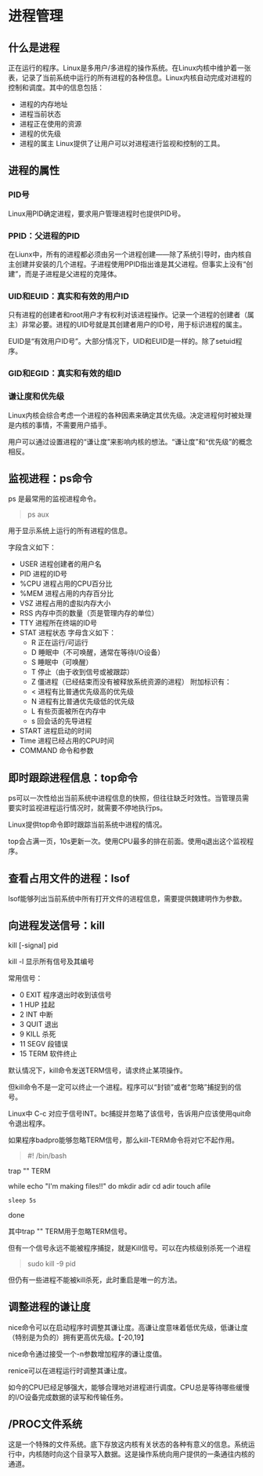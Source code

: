 # 进程管理
## 什么是进程
正在运行的程序。Linux是多用户/多进程的操作系统。在Linux内核中维护着一张表，记录了当前系统中运行的所有进程的各种信息。Linux内核自动完成对进程的控制和调度。其中的信息包括：
- 进程的内存地址
- 进程当前状态
- 进程正在使用的资源
- 进程的优先级
- 进程的属主
Linux提供了让用户可以对进程进行监视和控制的工具。

## 进程的属性

### PID号
Linux用PID确定进程，要求用户管理进程时也提供PID号。

### PPID：父进程的PID
在Liunx中，所有的进程都必须由另一个进程创建——除了系统引导时，由内核自主创建并安装的几个进程。子进程使用PPID指出谁是其父进程。但事实上没有“创建”，而是子进程是父进程的克隆体。

### UID和EUID：真实和有效的用户ID
只有进程的创建者和root用户才有权利对该进程操作。记录一个进程的创建者（属主）非常必要。进程的UID号就是其创建者用户的ID号，用于标识进程的属主。

EUID是“有效用户ID号”。大部分情况下，UID和EUID是一样的。除了setuid程序。

### GID和EGID：真实和有效的组ID

### 谦让度和优先级
Linux内核会综合考虑一个进程的各种因素来确定其优先级。决定进程何时被处理是内核的事情，不需要用户插手。

用户可以通过设置进程的“谦让度”来影响内核的想法。“谦让度”和“优先级”的概念相反。

## 监视进程：ps命令
ps 是最常用的监视进程命令。
>ps aux

用于显示系统上运行的所有进程的信息。

字段含义如下：
- USER 进程创建者的用户名
- PID 进程的ID号
- %CPU 进程占用的CPU百分比
- %MEM 进程占用的内存百分比
- VSZ 进程占用的虚拟内存大小
- RSS 内存中页的数量（页是管理内存的单位）
- TTY 进程所在终端的ID号
- STAT 进程状态
	字母含义如下：
	- R 正在运行/可运行
	- D 睡眠中（不可唤醒，通常在等待I/O设备）
	- S 睡眠中（可唤醒）
	- T 停止（由于收到信号或被跟踪）
	- Z 僵进程（已经结束而没有被释放系统资源的进程）
	附加标识有：
	- < 进程有比普通优先级高的优先级
	- N 进程有比普通优先级低的优先级
	- L 有些页面被所在内存中
	- s 回会话的先导进程
- START 进程启动的时间
- Time 进程已经占用的CPU时间
- COMMAND 命令和参数

## 即时跟踪进程信息：top命令
ps可以一次性给出当前系统中进程信息的快照，但往往缺乏时效性。当管理员需要实时监视进程运行情况时，就需要不停地执行ps。

Linux提供top命令即时跟踪当前系统中进程的情况。

top会占满一页，10s更新一次。使用CPU最多的排在前面。使用q退出这个监视程序。

## 查看占用文件的进程：lsof
lsof能够列出当前系统中所有打开文件的进程信息，需要提供魏建明作为参数。

## 向进程发送信号：kill
kill [-signal] pid

kill -l 显示所有信号及其编号

常用信号：
- 0 EXIT 程序退出时收到该信号
- 1 HUP 挂起
- 2 INT 中断
- 3 QUIT 退出
- 9 KILL 杀死
- 11 SEGV 段错误
- 15 TERM 软件终止

默认情况下，kill命令发送TERM信号，请求终止某项操作。

但kill命令不是一定可以终止一个进程。程序可以“封锁”或者“忽略”捕捉到的信号。

Linux中 C-c 对应于信号INT。bc捕捉并忽略了该信号，告诉用户应该使用quit命令退出程序。

如果程序badpro能够忽略TERM信号，那么kill-TERM命令将对它不起作用。
>#! /bin/bash

trap "" TERM

while echo "I'm making files!!"
do
	mkdir adir
	cd adir
	touch afile

	sleep 5s
done

其中trap "" TERM用于忽略TERM信号。

但有一个信号永远不能被程序捕捉，就是Kill信号。可以在内核级别杀死一个进程
>sudo kill -9 pid

但仍有一些进程不能被kill杀死，此时重启是唯一的方法。

## 调整进程的谦让度
nice命令可以在启动程序时调整其谦让度。高谦让度意味着低优先级，低谦让度（特别是为负的）拥有更高优先级。【-20,19】

nice命令通过接受一个-n参数增加程序的谦让度值。

renice可以在进程运行时调整其谦让度。

如今的CPU已经足够强大，能够合理地对进程进行调度。CPU总是等待哪些缓慢的I/O设备完成数据的读写和传输任务。

## /PROC文件系统
这是一个特殊的文件系统。底下存放这内核有关状态的各种有意义的信息。系统运行中，内核随时向这个目录写入数据。这是操作系统向用户提供的一条通往内核的通道。
